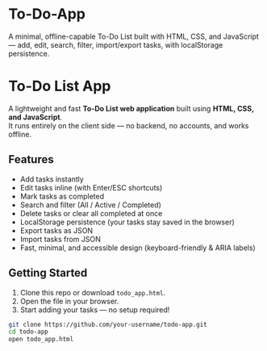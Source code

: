 # To-Do-App
 A minimal, offline-capable To-Do List built with HTML, CSS, and JavaScript — add, edit, search, filter, import/export tasks, with localStorage persistence.
# To-Do List App

A lightweight and fast **To-Do List web application** built using **HTML, CSS, and JavaScript**.  
It runs entirely on the client side — no backend, no accounts, and works offline.

##  Features
-  Add tasks instantly
-  Edit tasks inline (with Enter/ESC shortcuts)
-  Mark tasks as completed
-  Search and filter (All / Active / Completed)
-  Delete tasks or clear all completed at once
-  LocalStorage persistence (your tasks stay saved in the browser)
-  Export tasks as JSON
-  Import tasks from JSON
-  Fast, minimal, and accessible design (keyboard-friendly & ARIA labels)

##  Getting Started
1. Clone this repo or download `todo_app.html`.
2. Open the file in your browser.
3. Start adding your tasks — no setup required!

```bash
git clone https://github.com/your-username/todo-app.git
cd todo-app
open todo_app.html
